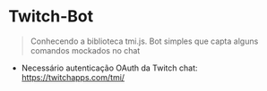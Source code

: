 # Twitch-Bot

> Conhecendo a biblioteca tmi.js.
> Bot simples que capta alguns comandos mockados no chat

+ Necessário autenticação OAuth da Twitch chat: https://twitchapps.com/tmi/
